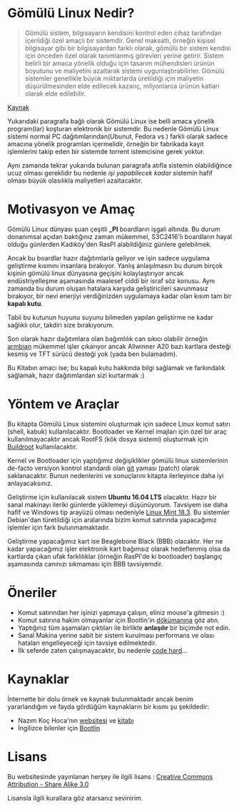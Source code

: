 # Gömülü Linux Nedir?

> Gömülü sistem, bilgisayarın kendisini kontrol eden cihaz tarafından içerildiği özel amaçlı bir sistemdir. Genel maksatlı, örneğin kişisel bilgisayar gibi bir bilgisayardan farklı olarak, gömülü bir sistem kendisi için önceden özel olarak tanımlanmış görevleri yerine getirir. Sistem belirli bir amaca yönelik olduğu için tasarım mühendisleri ürünün boyutunu ve maliyetini azaltarak sistemi uygunlaştırabilirler. Gömülü sistemler genellikle büyük miktarlarda üretildiği için maliyetin düşürülmesinden elde edilecek kazanç, milyonlarca ürünün katları olarak elde edilebilir.

[Kaynak](http://www.wikizero.biz/index.php?q=aHR0cHM6Ly90ci53aWtpcGVkaWEub3JnL3dpa2kvRyVDMyVCNm0lQzMlQkNsJUMzJUJDX3Npc3RlbQ"alt")

Yukarıdaki paragrafa bağlı olarak Gömülü Linux ise belli amaca yönelik program(lar) koşturan elektronik bir sistemdir. Bu nedenle Gömülü Linux sistemi normal PC dağıtımlarından(Ubunut, Fedora vs.) farklı olarak sadece amacına yönelik programları içermelidir, örneğin bir fabrikada kayıt işlemlerini takip eden bir sistemde torrent istemcisine gerek yoktur. 

Aynı zamanda tekrar yukarıda bulunan paragrafa atıfla sistemin olabildiğince ucuz olması gereklidir bu nedenle *işi yapabilecek kadar* sistemin hafif olması büyük olasılıkla maliyetleri azaltacaktır. 

# Motivasyon ve Amaç

Gömülü Linux dünyası şuan çeşitli **_PI** boardların işgali altında. Bu durum donanımsal açıdan baktığınız zaman mükemmel, S3C2416'lı boardların hayal olduğu günlerden Kadıköy'den RasPI alabildiğiniz günlere gelebilmek.

Ancak bu boardlar hazır dağıtımlarla geliyor ve işin sadece uygulama geliştirme kısmını insanlara bırakıyor. Yanlış anlaşılmasın bu durum birçok kişinin gömülü linux dünyasına geçişini kolaylaştırıyor ancak endüstriyelleşme aşamasında maalesef ciddi bir israf söz konusu. Aynı zamanda bu durum oluşan hatalara karşıda geliştiricileri savunmasız bırakıyor, bir nevi enerjiyi verdiğinizden uygulamaya kadar olan kısım tam bir **kapalı kutu**. 

Tabii bu kutunun huyunu suyunu bilmeden yapılan geliştirme ne kadar sağlıklı olur, takdiri size bırakıyorum.

Son olarak hazır dağıtımlara olan bağımlılık can sıkıcı olabilir örneğin [armbian](https://www.armbian.com/) mükemmel işler çıkarıyor ancak Allwinner A20 bazı kartlara desteği kesmiş ve TFT sürücü desteği yok (yada ben bulamadım).

Bu Kitabın amacı ise; bu kapalı kutu hakkında bilgi sağlamak ve farkındalık sağlamak, hazır dağıtımlardan sizi kurtarmak :) 

# Yöntem ve Araçlar

Bu kitapta Gömülü Linux sistemini oluşturmak için sadece Linux komut satırı (shell, kabuk) kullanılacaktır. Bootloader ve Kernel imajları için özel bir araç kullanılmayacaktır ancak RootFS (kök dosya sistemi) oluşturmak için [Buildroot](https://buildroot.org) kullanılacaktır. 

Kernel ve Bootloader için yaptığımız değişiklikler gömülü linux sistemlerinin de-facto versiyon kontrol standardı olan [git](https://git-scm.com/) yaması (patch) olarak saklanacaktır. Bunun nedenlerini ve sonuçlarını kitapta ilerleyince daha iyi anlayacaksınız. 

Geliştirme için kullanılacak sistem **Ubuntu 16.04 LTS** olacaktır. Hazır bir sanal makinayı ileriki günlerde yüklemeyi düşünüyorum. Tavsiyem ise daha hafif ve Windows tip arayüzü olması nedeniyle [Linux Mint 18.3](https://linuxmint.com/). Bu sistemler Debian'dan türetildiği için aralarında bizim komut satırında yapacağımız işlemler için fark bulunmamaktadır. 

Geliştirme yapacağımız kart ise Beaglebone Black (BBB) olacaktır. Her ne kadar yapacağımız işler elektronik kart bağımsız olarak hedeflenmiş olsa da kartlarda çıkan ufak farklılıklar (örneğin RasPI'de ki bootloader) başlangıç aşamasında canınızı sıkmaması için BBB tavsiyemdir. 

# Öneriler

* Komut satırından her işinizi yapmaya çalışın, eliniz mouse'a gitmesin :)
* Komut satırına hakim olmayanlar için Bootlin'in [dökümanına](https://bootlin.com/doc/legacy/command-line/command_memento.pdf) göz atın.
* Yaptığınız tüm aşamaları çıktıları ile birlikte **anlaşılır** bir biçimde not edin. 
* Sanal Makina yerine sabit bir sistem kurulması performans ve olası hataları engelleyeceği için tavsiye edilmektedir.
* İlk seferde zaten çalışmayacaktır, bu nedenle [code hard](https://24t9d72kcs873my15o9hr1pu-wpengine.netdna-ssl.com/wp-content/uploads/2014/12/06-programming-coding-is-hell.png)...

# Kaynaklar

İnternette bir dolu örnek ve kaynak bulunmaktadır ancak benim yararlandığım ve fayda gördüğüm kaynakların bir kısmı şu şekildedir:

* Nazım Koç Hoca'nın [websitesi](http://www.ucanlinux.com/) ve [kitabı](https://www.idefix.com/kitap/gomulu-linux-sistemleri/nazim-koc/egitim-basvuru/bilgisayar/urunno=0000000374677)
* İngilizce bilenler için [Bootlin](https://bootlin.com/) 

# Lisans

Bu websitesinde yayınlanan herşey ile ilgili lisans : [Creative Commons Attribution - Share Alike 3.0](https://creativecommons.org/licenses/by-sa/3.0/)

Lisansla ilgili kurallara göz atarsanız sevinirim.
